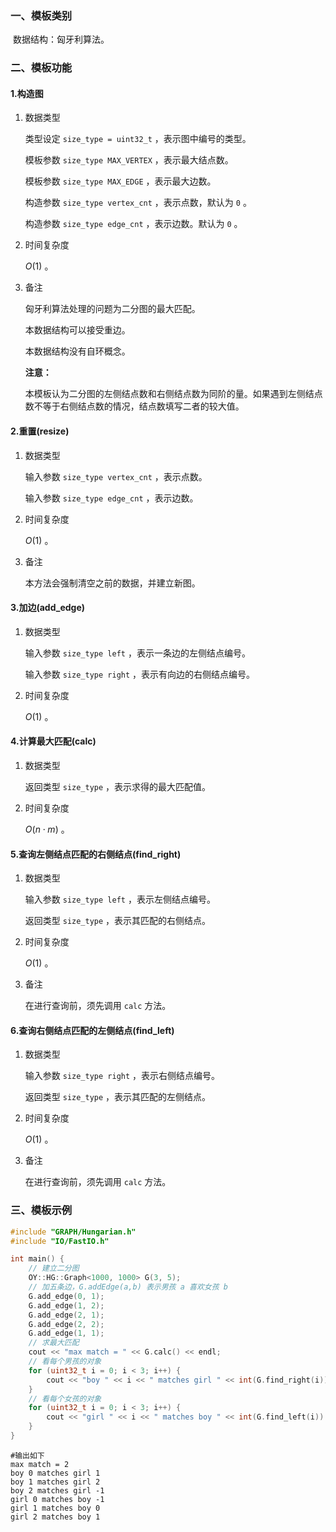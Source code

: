 ### 一、模板类别

​	数据结构：匈牙利算法。

### 二、模板功能

#### 1.构造图

1. 数据类型

   类型设定 `size_type = uint32_t` ，表示图中编号的类型。

   模板参数 `size_type MAX_VERTEX` ，表示最大结点数。

   模板参数 `size_type MAX_EDGE` ，表示最大边数。

   构造参数 `size_type vertex_cnt` ，表示点数，默认为 `0` 。

   构造参数 `size_type edge_cnt` ，表示边数。默认为 `0` 。

2. 时间复杂度

   $O(1)$ 。

3. 备注

   匈牙利算法处理的问题为二分图的最大匹配。

   本数据结构可以接受重边。
   
   本数据结构没有自环概念。

   **注意：**
   
   本模板认为二分图的左侧结点数和右侧结点数为同阶的量。如果遇到左侧结点数不等于右侧结点数的情况，结点数填写二者的较大值。

#### 2.重置(resize)

1. 数据类型

   输入参数 `size_type vertex_cnt` ，表示点数。

   输入参数 `size_type edge_cnt` ，表示边数。

2. 时间复杂度

   $O(1)$ 。

3. 备注

   本方法会强制清空之前的数据，并建立新图。

#### 3.加边(add_edge)

1. 数据类型

   输入参数 `size_type left`​ ，表示一条边的左侧结点编号。

   输入参数 `size_type right` ，表示有向边的右侧结点编号。

2. 时间复杂度

   $O(1)$ 。

#### 4.计算最大匹配(calc)

1. 数据类型

   返回类型 `size_type` ，表示求得的最大匹配值。

2. 时间复杂度

   $O(n\cdot m)$ 。

#### 5.查询左侧结点匹配的右侧结点(find_right)

1. 数据类型

   输入参数 `size_type left` ，表示左侧结点编号。

   返回类型 `size_type` ，表示其匹配的右侧结点。

2. 时间复杂度

   $O(1)$ 。

3. 备注

   在进行查询前，须先调用 `calc` 方法。

#### 6.查询右侧结点匹配的左侧结点(find_left)

1. 数据类型

   输入参数 `size_type right` ，表示右侧结点编号。

   返回类型 `size_type` ，表示其匹配的左侧结点。

2. 时间复杂度

   $O(1)$ 。

3. 备注

   在进行查询前，须先调用 `calc` 方法。


### 三、模板示例

```c++
#include "GRAPH/Hungarian.h"
#include "IO/FastIO.h"

int main() {
    // 建立二分图
    OY::HG::Graph<1000, 1000> G(3, 5);
    // 加五条边，G.addEdge(a,b) 表示男孩 a 喜欢女孩 b
    G.add_edge(0, 1);
    G.add_edge(1, 2);
    G.add_edge(2, 1);
    G.add_edge(2, 2);
    G.add_edge(1, 1);
    // 求最大匹配
    cout << "max match = " << G.calc() << endl;
    // 看每个男孩的对象
    for (uint32_t i = 0; i < 3; i++) {
        cout << "boy " << i << " matches girl " << int(G.find_right(i)) << endl;
    }
    // 看每个女孩的对象
    for (uint32_t i = 0; i < 3; i++) {
        cout << "girl " << i << " matches boy " << int(G.find_left(i)) << endl;
    }
}
```

```
#输出如下
max match = 2
boy 0 matches girl 1
boy 1 matches girl 2
boy 2 matches girl -1
girl 0 matches boy -1
girl 1 matches boy 0
girl 2 matches boy 1

```


